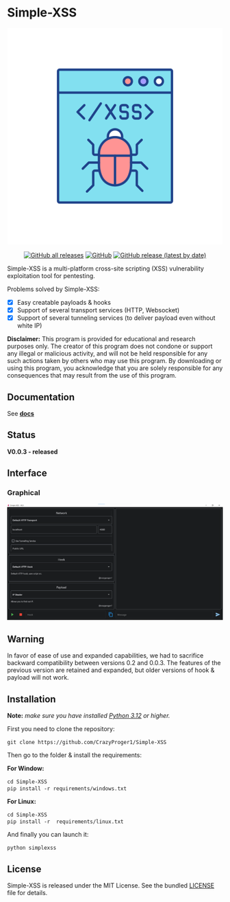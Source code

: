 # Simple-XSS

<p align="center">
  <img src="resources/images/logo.png"  alt="Simple-XSS logo"/>
</p>

<p align="center">
    <a href="https://github.com/CrazyProger1/Simple-XSS/releases/download/V0.0.3/Simple-XSS-Windows-x64.zip"><img alt="GitHub all releases" src="https://img.shields.io/github/downloads/CrazyProger1/Simple-XSS/total"></a>
    <a href="https://github.com/CrazyProger1/Simple-XSS/blob/master/LICENSE"><img alt="GitHub" src="https://img.shields.io/github/license/CrazyProger1/Simple-XSS"></a>
    <a href="https://github.com/CrazyProger1/Simple-XSS/releases/latest"><img alt="GitHub release (latest by date)" src="https://img.shields.io/github/v/release/CrazyProger1/Simple-XSS"></a>
</p>

Simple-XSS is a multi-platform cross-site scripting (XSS) vulnerability exploitation tool for pentesting.

Problems solved by Simple-XSS:

- [x] Easy creatable payloads & hooks
- [x] Support of several transport services (HTTP, Websocket)
- [x] Support of several tunneling services (to deliver payload even without white IP)

**Disclaimer:** This program is provided for educational and research purposes only.
The creator of this program does not condone or support any illegal or malicious activity,
and will not be held responsible for any such actions taken by others who may use this program.
By downloading or using this program, you acknowledge that you are solely responsible for any consequences
that may result from the use of this program.

## Documentation

See **[docs](./docs/README.md)**

## Status

**V0.0.3 - released**

## Interface

### Graphical

![v0.0.3](resources/images/v0.0.3.png)

## Warning

In favor of ease of use and expanded capabilities, we had to sacrifice backward compatibility between versions 0.2 and
0.0.3. The features of the previous version are retained and expanded, but older versions of hook & payload will not
work.

## Installation

**Note:** _make sure you have installed [Python 3.12](https://www.python.org/) or higher._

First you need to clone the repository:

```commandline
git clone https://github.com/CrazyProger1/Simple-XSS
```

Then go to the folder & install the requirements:

**For Window:**

```commandline
cd Simple-XSS
pip install -r requirements/windows.txt
```

**For Linux:**

```commandline
cd Simple-XSS
pip install -r  requirements/linux.txt
```

And finally you can launch it:

```commandline
python simplexss
```

## License

Simple-XSS is released under the MIT License. See the bundled [LICENSE](LICENSE) file for details.

